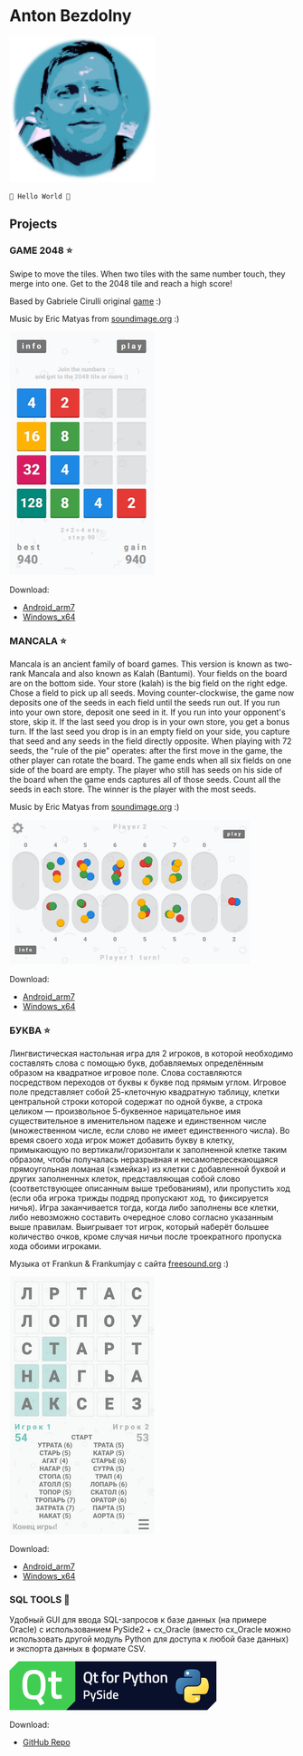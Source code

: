 # Anton Bezdolny

![face](face_pixel.png)

`🤘 Hello World 🤘`

## Projects
### GAME 2048 ⭐
Swipe to move the tiles.
When two tiles with the same number touch, they merge into one.
Get to the 2048 tile and reach a high score!

Based by Gabriele Cirulli original [game](https://play2048.co) :)

Music by Eric Matyas from [soundimage.org](https://soundimage.org/) :)

![Game2048](scr_2048.png)

Download:
* [Android_arm7](https://github.com/cefuzanton/cefuzanton.github.io/releases/download/Game2048-v1.1.0/Game2048.apk)
* [Windows_x64](https://github.com/cefuzanton/cefuzanton.github.io/releases/download/Game2048-v1.1.0/Game2048_win_x64.7z)

### MANCALA ⭐
Mancala is an ancient family of board games. This version is known as two-rank Mancala and also known as Kalah (Bantumi). Your fields on the board are on the bottom side. Your store (kalah) is the big field on the right edge. Chose a field to pick up all seeds. Moving counter-clockwise, the game now deposits one of the seeds in each field until the seeds run out. If you run into your own store, deposit one seed in it. If you run into your opponent's store, skip it. If the last seed you drop is in your own store, you get a bonus turn. If the last seed you drop is in an empty field on your side, you capture that seed and any seeds in the field directly opposite. When playing with 72 seeds, the "rule of the pie" operates: after the first move in the game, the other player can rotate the board. The game ends when all six fields on one side of the board are empty. The player who still has seeds on his side of the board when the game ends captures all of those seeds. Count all the seeds in each store. The winner is the player with the most seeds.

Music by Eric Matyas from [soundimage.org](https://soundimage.org/) :)

![Mancala](scr_mancala.png)

Download:
* [Android_arm7](https://github.com/cefuzanton/cefuzanton.github.io/releases/download/Mancala-v1.1.0/Mancala.apk)
* [Windows_x64](https://github.com/cefuzanton/cefuzanton.github.io/releases/download/Mancala-v1.1.0/Mancala_win_x64.7z)

### БУКВА ⭐
Лингвистическая настольная игра для 2 игроков, в которой необходимо составлять слова с помощью букв, добавляемых определённым образом на квадратное игровое поле. Слова составляются посредством переходов от буквы к букве под прямым углом. Игровое поле представляет собой 25-клеточную квадратную таблицу, клетки центральной строки которой содержат по одной букве, а строка целиком — произвольное 5-буквенное нарицательное имя существительное в именительном падеже и единственном числе (множественном числе, если слово не имеет единственного числа). Во время своего хода игрок может добавить букву в клетку, примыкающую по вертикали/горизонтали к заполненной клетке таким образом, чтобы получалась неразрывная и несамопересекающаяся прямоугольная ломаная («змейка») из клетки с добавленной буквой и других заполненных клеток, представляющая собой слово (соответствующее описанным выше требованиям), или пропустить ход (если оба игрока трижды подряд пропускают ход, то фиксируется ничья). Игра заканчивается тогда, когда либо заполнены все клетки, либо невозможно составить очередное слово согласно указанным выше правилам. Выигрывает тот игрок, который наберёт большее количество очков, кроме случая ничьи после троекратного пропуска хода обоими игроками.

Музыка от Frankun & Frankumjay с сайта [freesound.org](https://freesound.org/) :)

![БУКВА](scr_bukva.png)

Download:
* [Android_arm7](https://github.com/cefuzanton/cefuzanton.github.io/releases/download/Bukva-v1.1.0/Bukva.apk)
* [Windows_x64](https://github.com/cefuzanton/cefuzanton.github.io/releases/download/Bukva-v1.1.0/Bukva_win_x64.7z)

### SQL TOOLS 🚀
Удобный GUI для ввода SQL-запросов к базе данных (на примере Oracle) с использованием PySide2 + cx_Oracle (вместо cx_Oracle можно использовать другой модуль Python для доступа к любой базе данных) и экспорта данных в формате CSV.

![SQL TOOLS](pyside-logo.png)

Download:
* [GitHub Repo](https://github.com/cefuzanton/sql_tools)
